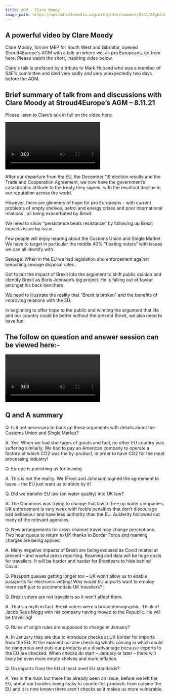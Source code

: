 ```yaml
---
title: AGM - Clare Moody
image_path: https://upload.wikimedia.org/wikipedia/commons/d/d1/AfghanBiscuit.jpg
---
```

## A powerful video by Clare Moody

Clare Moody, former MEP for South West and Gibraltar, opened Stroud4Europe's AGM with a talk on where we, as pro Europeans,  go from here.  Please watch the short, inspiring video below.

Clare's talk is prefaced by a tribute to Mark Huband who was a member of S4E's committee and died very sadly and very unexpectedly two days before the AGM.

## Brief summary of talk from and discussions with Clare Moody at Stroud4Europe’s AGM – 8.11.21

Please listen to Clare’s talk in full on the video here:

<video  controls>
    <source src="{{ 127.0.0.1:4000/assets }}/assets/Clare_talk.mp4" type="video/mp4">
</video>

After our departure from the EU, the December ’19 election results and the Trade and Cooperation Agreement, we now have the government’s catastrophic attitude to the treaty they signed, with the resultant decline in our reputation across the world.

However, there are glimmers of hope for pro Europeans -  with current problems of empty shelves, petrol and energy crises and poor international relations , all being exacerbated by Brexit.  

We need to show “persistence beats resistance” by following up Brexit impacts issue by issue. 

Few people will enjoy hearing about the Customs Union and Single Market.  We have to target in particular the middle 40% “floating voters” with issues we can all identify with.

Sewage: When in the EU we had legislation and enforcement against breaching sewage disposal rates.  

Got to put the impact of Brexit into the argument to shift public opinion and identify Brexit as Boris Johnson’s big project. He is falling out of favour amongst his back benchers

We need to illustrate the reality that “Brexit is broken” and the benefits of improving relations with the EU.

In beginning to offer hope to the public and winning the argument that life and our country could be better without the present Brexit, we also need to have fun!


## The follow on question and answer session can be viewed here:-

<video  controls>
    <source src="{{ 127.0.0.1:4000/assets }}/assets/Clare_Questions.mp4" type="video/mp4">
</video>

## Q and A summary
Q. Is it not necessary to back up these arguments with details about the Customs Union and Single Market?

A. Yes. When we had shortages of goods and fuel, no other EU country was suffering similarly. We had to pay an American company to operate a factory of which CO2 was the by-product, in order to have CO2 for the meat processing industry!

Q. Europe is punishing us for leaving

A. This is not the reality. We (Frost and Johnson) signed the agreement to leave – the EU just want us to abide by it!

Q. Did we transfer EU law (on water quality) into UK law?

A: The Commons was trying to change that law to free up water companies. UK enforcement is very weak with feeble penalties that don’t discourage bad behaviour and have less authority than the EU. Austerity hollowed out many of the relevant agencies.

Q. New arrangements for cross channel travel may change perceptions. Two hour queue to return to UK thanks to Border Force and roaming charges are being applied.

A.  Many negative impacts of Brexit are being excused as Covid related at present – and woeful press reporting.  Roaming and data will be huge costs for travellers. It will be harder and harder for Brexiteers to hide behind Covid.

Q. Passport queues getting longer too – UK won’t allow us to enable passports for electronic vetting! Why would EU airports want to employ more staff just to accommodate UK travellers? !

Q.  Brexit voters are not travellers so it won’t affect them.

A. That’s a myth in fact. Brexit voters were a broad demographic.  Think of Jacob Rees Mogg with his company having moved to the Republic.  He will be travelling!

Q.  Rules of origin rules are supposed to change in January?

A. In January they are due to introduce checks at UK border for imports from the EU.  At the moment no-one checking what’s coming in which could be dangerous and puts our products at a disadvantage because exports to the EU are checked. When checks do start – January or later – there will likely be even more empty shelves and more inflation.    

Q.  Do imports from the EU at least meet EU standards?

A.  Yes in the main but there has already been an issue,  before we left the EU, about our borders being leaky to counterfeit products from outside the EU and it is now known there aren’t checks so it makes us more vulnerable.
